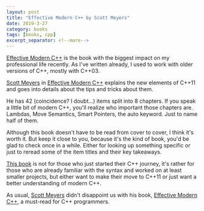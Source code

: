 ```yaml
---
layout: post
title: "Effective Modern C++ by Scott Meyers"
date: 2019-3-27
category: books
tags: [books, cpp]
excerpt_separator: <!--more-->
---
```

[Effective Modern C++](https://amzn.to/2VZrLec) is the book with the biggest impact on my professional life recently. As I've written already, I used to work with older versions of C++, mostly with C++03.
<!--more-->
[Scott Meyers](https://www.aristeia.com/) in [Effective Modern C++](https://amzn.to/2VZrLec) explains the new elements of C++11 and goes into details about the tips and tricks about them.

He has 42 (coincidence? I doubt...) items split into 8 chapters. If you speak a little bit of modern C++, you'll realize who important those chapters are. Lambdas, Move Semantics, Smart Pointers, the auto keyword. Just to name half of them.

Although this book doesn't have to be read from cover to cover, I think it's worth it. But keep it close to you, because it's the kind of book, you'd be glad to check once in a while. Either for looking up something specific or just to reread some of the item titles and their key takeaways.

[This book](https://amzn.to/2VZrLec) is not for those who just started their C++ journey, it's rather for those who are already familiar with the syntax and worked on at least smaller projects, but either want to make their move to C++11 or just want a better understanding of modern C++.

As usual, [Scott Meyers](https://www.aristeia.com/) didn't disappoint us with his book, [Effective Modern C++](https://amzn.to/2VZrLec), a must-read for C++ programmers.